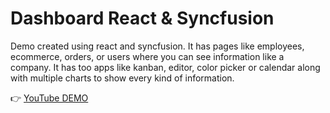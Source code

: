 # Dashboard React & Syncfusion

Demo created using react and syncfusion. It has pages like employees, ecommerce, orders, or users where you can see information like a company. It has too apps like kanban, editor, color picker or calendar along with multiple charts to show every kind of information.

 👉 [YouTube DEMO](https://youtu.be/BRqtEZtOpJw)
